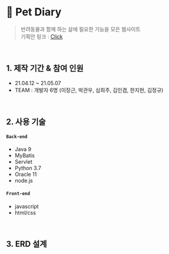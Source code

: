 # :pushpin: Pet Diary
>반려동물과 함께 하는 삶에 필요한 기능을 모은 웹사이트    
>기획안 링크 : [Click](https://www.notion.so/9e7fe502eb814e82a649b57b8a466582 "notion link")   


</br>

## 1. 제작 기간 & 참여 인원
- 21.04.12 ~ 21.05.07 
- TEAM : 개발자 6명 (이장근, 박관우, 심희주, 김인겸, 한지현, 김정규)  

</br>

## 2. 사용 기술
#### `Back-end`
  - Java 9
  - MyBatis
  - Servlet
  - Python 3.7
  - Oracle 11
  - node.js
 
#### `Front-end`
  - javascript
  - html/css

</br>

## 3. ERD 설계



